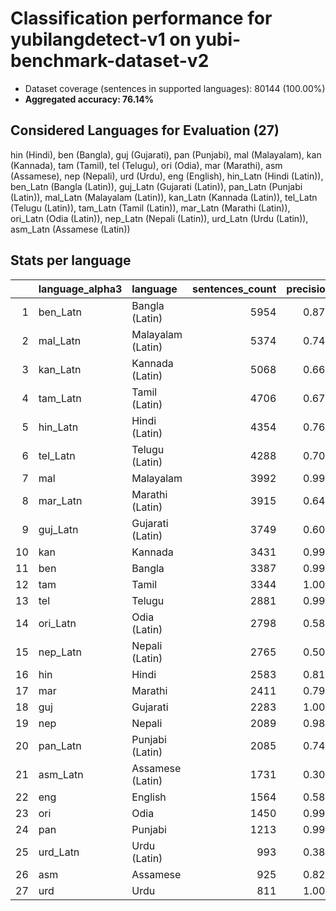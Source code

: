 # Classification performance for yubilangdetect-v1 on yubi-benchmark-dataset-v2

- Dataset coverage (sentences in supported languages): 80144 (100.00%)
- **Aggregated accuracy: 76.14%**

<h2 id="supported-languages">Considered Languages for Evaluation (27)</h2>

hin (Hindi), ben (Bangla), guj (Gujarati), pan (Punjabi), mal (Malayalam), kan (Kannada), tam (Tamil), tel (Telugu), ori (Odia), mar (Marathi), asm (Assamese), nep (Nepali), urd (Urdu), eng (English), hin_Latn (Hindi (Latin)), ben_Latn (Bangla (Latin)), guj_Latn (Gujarati (Latin)), pan_Latn (Punjabi (Latin)), mal_Latn (Malayalam (Latin)), kan_Latn (Kannada (Latin)), tel_Latn (Telugu (Latin)), tam_Latn (Tamil (Latin)), mar_Latn (Marathi (Latin)), ori_Latn (Odia (Latin)), nep_Latn (Nepali (Latin)), urd_Latn (Urdu (Latin)), asm_Latn (Assamese (Latin))

<h2 id="metrics-per-language">Stats per language</h2>

|    | language_alpha3   | language          |   sentences_count |   precision |   recall |    f1 |   tp |   fp |    tn |   fn |
|---:|:------------------|:------------------|------------------:|------------:|---------:|------:|-----:|-----:|------:|-----:|
|  1 | ben_Latn          | Bangla (Latin)    |              5954 |       0.874 |    0.681 | 0.726 | 4056 |  583 | 73607 | 1898 |
|  2 | mal_Latn          | Malayalam (Latin) |              5374 |       0.744 |    0.497 | 0.541 | 2673 |  918 | 73852 | 2701 |
|  3 | kan_Latn          | Kannada (Latin)   |              5068 |       0.665 |    0.775 | 0.607 | 3930 | 1978 | 73098 | 1138 |
|  4 | tam_Latn          | Tamil (Latin)     |              4706 |       0.673 |    0.586 | 0.544 | 2760 | 1342 | 74096 | 1946 |
|  5 | hin_Latn          | Hindi (Latin)     |              4354 |       0.764 |    0.545 | 0.579 | 2373 |  732 | 75058 | 1981 |
|  6 | tel_Latn          | Telugu (Latin)    |              4288 |       0.707 |    0.594 | 0.569 | 2549 | 1058 | 74798 | 1739 |
|  7 | mal               | Malayalam         |              3992 |       0.999 |    0.999 | 0.999 | 3990 |    2 | 76150 |    2 |
|  8 | mar_Latn          | Marathi (Latin)   |              3915 |       0.645 |    0.800 | 0.597 | 3133 | 1726 | 74503 |  782 |
|  9 | guj_Latn          | Gujarati (Latin)  |              3749 |       0.606 |    0.567 | 0.492 | 2127 | 1382 | 75013 | 1622 |
| 10 | kan               | Kannada           |              3431 |       0.997 |    1.000 | 0.997 | 3431 |   10 | 76703 |    0 |
| 11 | ben               | Bangla            |              3387 |       0.992 |    0.943 | 0.963 | 3193 |   27 | 76730 |  194 |
| 12 | tam               | Tamil             |              3344 |       1.000 |    1.000 | 1.000 | 3344 |    1 | 76799 |    0 |
| 13 | tel               | Telugu            |              2881 |       0.996 |    1.000 | 0.996 | 2881 |   11 | 77252 |    0 |
| 14 | ori_Latn          | Odia (Latin)      |              2798 |       0.583 |    0.782 | 0.540 | 2188 | 1562 | 75784 |  610 |
| 15 | nep_Latn          | Nepali (Latin)    |              2765 |       0.501 |    0.511 | 0.404 | 1414 | 1411 | 75968 | 1351 |
| 16 | hin               | Hindi             |              2583 |       0.819 |    0.886 | 0.778 | 2289 |  506 | 77055 |  294 |
| 17 | mar               | Marathi           |              2411 |       0.794 |    0.943 | 0.775 | 2273 |  591 | 77142 |  138 |
| 18 | guj               | Gujarati          |              2283 |       1.000 |    1.000 | 1.000 | 2283 |    0 | 77861 |    0 |
| 19 | nep               | Nepali            |              2089 |       0.982 |    0.666 | 0.788 | 1392 |   25 | 78030 |  697 |
| 20 | pan_Latn          | Punjabi (Latin)   |              2085 |       0.746 |    0.541 | 0.567 | 1129 |  384 | 77675 |  956 |
| 21 | asm_Latn          | Assamese (Latin)  |              1731 |       0.305 |    0.741 | 0.289 | 1283 | 2925 | 75488 |  448 |
| 22 | eng               | English           |              1564 |       0.583 |    0.998 | 0.583 | 1561 | 1116 | 77464 |    3 |
| 23 | ori               | Odia              |              1450 |       0.998 |    0.999 | 0.998 | 1449 |    3 | 78691 |    1 |
| 24 | pan               | Punjabi           |              1213 |       0.995 |    0.998 | 0.994 | 1211 |    6 | 78925 |    2 |
| 25 | urd_Latn          | Urdu (Latin)      |               993 |       0.385 |    0.398 | 0.298 |  395 |  631 | 78520 |  598 |
| 26 | asm               | Assamese          |               925 |       0.823 |    0.975 | 0.814 |  902 |  194 | 79025 |   23 |
| 27 | urd               | Urdu              |               811 |       1.000 |    1.000 | 1.000 |  811 |    0 | 79333 |    0 |
